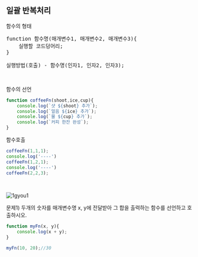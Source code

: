 ## __일괄 반복처리__
함수의 형태
<pre>
function 함수명(매개변수1, 매개변수2, 매개변수3){
    실행할 코드덩어리;
}

실행방법(호출) - 함수명(인자1, 인자2, 인자3);
</pre>
<br>

함수의 선언
```js
function coffeeFn(shoot,ice,cup){
    console.log(`샷 ${shoot} 추가`);
    console.log(`얼음 ${ice} 추가`);
    console.log(`물 ${cup} 추가`);
    console.log(`커피 한잔 완성`);
}
```
함수호출
```js
coffeeFn(1,1,1);
console.log('----')
coffeeFn(1,2,1);
console.log('----')
coffeeFn(2,2,3);
```
<br>

![1gyou1](https://user-images.githubusercontent.com/90018379/179383625-a151afba-e26a-4d8e-8450-b3ee5484a003.PNG)

문제1) 두개의 숫자를 매개변수명 x, y에 전달받아 그 합을 출력하는 함수를 선언하고 호출하시오.

```js
function myFn(x, y){
    console.log(x + y);
}

myFn(10, 20);//30
```
